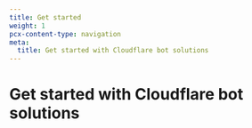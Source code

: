 ```yaml
---
title: Get started
weight: 1
pcx-content-type: navigation
meta:
  title: Get started with Cloudflare bot solutions
---
```


# Get started with Cloudflare bot solutions

<DirectoryListing path="/get-started" />
